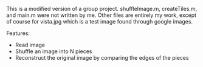 This is a modified version of a group project. shuffleImage.m, createTiles.m, and main.m were not written by me. Other files are entirely my work, except of course for vista.jpg which is a test image found through google images.

Features:
- Read image
- Shuffle an image into N pieces
- Reconstruct the original image by comparing the edges of the pieces
